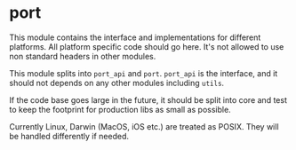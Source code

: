 # port

This module contains the interface and implementations for different platforms.
All platform specific code should go here. It's not allowed to use non standard
headers in other modules.

This module splits into `port_api` and `port`. `port_api` is the interface, and
it should not depends on any other modules including `utils`.

If the code base goes large in the future, it should be split into core and
test to keep the footprint for production libs as small as possible.

Currently Linux, Darwin (MacOS, iOS etc.) are treated as POSIX. They will be
handled differently if needed.
